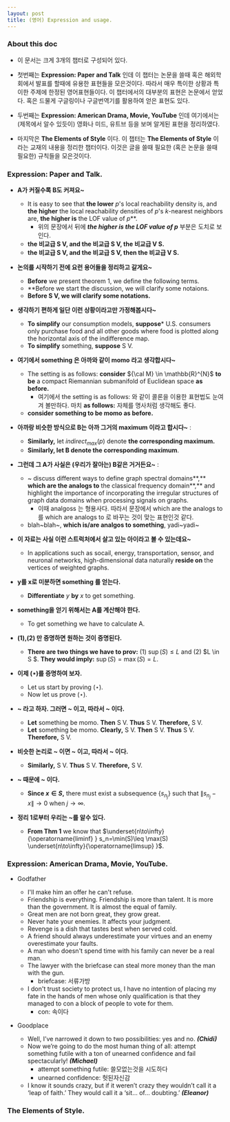 ```yaml
---
layout: post
title: (영어) Expression and usage. 
---
```


### About this doc

- 이 문서는 크게 3개의 챕터로 구성되어 있다. 

- 첫번째는 **Expression: Paper and Talk** 인데 이 챕터는 논문을 쓸때 혹은 해외학회에서 발표를 할때에 유용한 표현들을 모은것이다. 따라서 매우 특이한 상황과 특이한 주제에 한정된 영어표현들이다. 이 챕터에서의 대부분의 표현은 논문에서 얻었다. 혹은 드물게 구글링이나 구글번역기를 활용하여 얻은 표현도 있다. 

- 두번째는 **Expression: American Drama, Movie, YouTube** 인데 여기에서는 (제목에서 알수 있듯이) 영화나 미드, 유트브 등을 보며 알게된 표현을 정리하였다. 

- 마지막은 **The Elements of Style** 이다. 이 챕터는 **The Elements of Style** 이라는 교재의 내용을 정리한 챕터이다. 이것은 글을 쓸때 필요한 (혹은 논문을 쓸때 필요한) 규칙들을 모은것이다. 

### Expression: Paper and Talk. 

- **A가 커질수록 B도 커져요~** 
  - It is easy to see that **the lower** $p$'s local reachability density is, and **the higher** the local reachability densities of $p$'s $k$-nearest neighbors are, **the higher is** the LOF value of $p$**. 
    - 위의 문장에서 뒤에 ***the higher is the LOF value of $p$*** 부분은 도치로 보인다. 
  - **the 비교급 S V, and the 비교급 S V, the 비교급 V S.**
  - **the 비교급 S V, and the 비교급 S V, then the 비교급 V S.**

- **논의를 시작하기 전에 요런 용어들을 정리하고 갈게요~** 
  - **Before** we present theorem 1, we define the following terms. 
  - **Before we start the discussion, we will clarify some notaions.
  - **Before S V, we will clarify some notations.** 

- **생각하기 편하게 일단 이런 상황이라고만 가정해봅시다~** 
  - **To simplify** our consumption models, **suppose*** U.S. consumers only purchase food and all other goods where food is plotted along the horizontal axis of the indifference map.
  - **To simplify** something, **suppose** S V. 

- **여기에서 something 은 아까와 같이 momo 라고 생각합시다~** 
  - The setting is as follows: **consider** ${\cal M} \in \mathbb{R}^{N}$ **to be** a compact Riemannian submanifold of Euclidean space **as before.**  
    - 여기에서 the setting is as follows: 와 같이 콜론을 이용한 표현법도 눈여겨 볼만하다. 마치 **as follows:** 자체를 명사처럼 생각해도 좋다. 
  - **consider something to be momo as before.** 
 
- **아까랑 비슷한 방식으로 B는 아까 그거의 maximum 이라고 합시다~** : 
  - **Similarly,** let $indirect_{max}(p)$ denote **the corresponding maximum.**
  - **Similarly, let B denote the corresponding maximum**. 

- **그런데 그 A가 사실은 (우리가 잘아는) B같은 거거든요~** : 
  - ~ discuss different ways to define graph spectral domains**,** **which are the analogs to** the classical frequency domain**,** and highlight the importance of incorporating the irregular structures of graph data domains when processing signals on graphs. 
    - 이때 analgoss 는 형용사다. 따라서 문장에서 which are the analogs to 를 which are analogs to 로 바꾸는 것이 맞는 표현인것 같다. 
  - blah~blah~, **which is/are analgos to something**, yadi~yadi~ 

- **이 자료는 사실 이런 스트럭처에서 살고 있는 아이라고 볼 수 있는데요~** 
  - In applications such as socail, energy, transportation, sensor, and neuronal networks, high-dimensional data naturally **reside on** the vertices of weighted graphs. 

- **y를 x로 미분하면 something 를 얻는다.** 
  - **Differentiate** $y$ **by** $x$ to get something. 

- **something을 얻기 위해서는 A를 계산해야 한다.** 
  - To get something we have to calculate A.

- **(1),(2) 만 증명하면 원하는 것이 증명된다.** 
  - **There are two things we have to prov:** (1) $\sup(S) \leq L$ and (2) $L \in S $. **They would imply:** $\sup(S) = \max(S) = L$.

- **이제 $(\star)$를  증명하여 보자.** 
  - Let us start by proving $(\star)$. 
  - Now let us prove $(\star)$. 

- **~ 라고 하자. 그러면 ~ 이고, 따라서 ~ 이다.**
  - **Let** something be momo. **Then** S V. **Thus** S V. **Therefore,** S V. 
  - **Let** something be momo. **Clearly,** S V. **Then** S V. **Thus** S V. **Therefore,** S V. 

- **비슷한 논리로 ~ 이면 ~ 이고, 따라서 ~ 이다.** 
  - **Similarly,** S V. **Thus** S V. **Therefore,** S V. 

- **~ 때문에 ~ 이다.** 
  - **Since $x \in S$,** there must exist a subsequence $\{s_{n_j}\}$ such that $\|s_{n_j}-x\| \to 0$ when $j\to \infty$. 
  
- **정리 1로부터 우리는 ~를 알수 있다.** 
  - **From Thm 1** we know that $\underset{n\to\infty}{\operatorname{liminf} } s_n=\min(S)\leq \max(S) \underset{n\to\infty}{\operatorname{limsup} }$. 

### Expression: American Drama, Movie, YouTube. 

- Godfather
  - I'll make him an offer he can't refuse.
  - Friendship is everything. Friendship is more than talent. It is more than the government. It is almost the equal of family.
  - Great men are not born great, they grow great.
  - Never hate your enemies. It affects your judgment.
  - Revenge is a dish that tastes best when served cold.
  - A friend should always underestimate your virtues and an enemy overestimate your faults.
  - A man who doesn't spend time with his family can never be a real man.
  - The lawyer with the briefcase can steal more money than the man with the gun.
    - briefcase: 서류가방
  - I don't trust society to protect us, I have no intention of placing my fate in the hands of men whose only qualification is that they managed to con a block of people to vote for them.
    - con: 속이다 

- Goodplace
  - Well, I’ve narrowed it down to two possibilities: yes and no. ***(Chidi)***
  - Now we’re going to do the most human thing of all: attempt something futile with a ton of unearned confidence and fail spectacularly! ***(Michael)***
    - attempt something futile: 쓸모없는것을 시도하다 
    - unearned confidence: 헛된자신감 
  - I know it sounds crazy, but if it weren’t crazy they wouldn’t call it a ‘leap of faith.’ They would call it a ‘sit… of… doubting.’ ***(Eleanor)***
  
 
### The Elements of Style.






